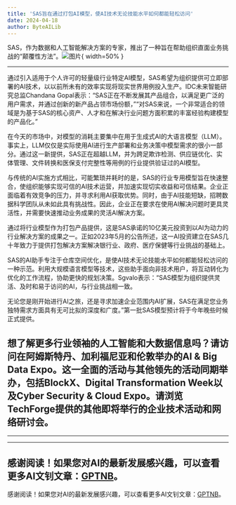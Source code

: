 ```yaml
---
title: 'SAS旨在通过打包AI模型，使AI技术无论技能水平如何都能轻松访问'
date: 2024-04-18
author: ByteAILib
---
```


SAS，作为数据和人工智能解决方案的专家，推出了一种旨在帮助组织直面业务挑战的“颠覆性方法”。![图片](https://www.artificialintelligence-news.com/wp-content/uploads/sites/9/2024/04/possessed-photography-jIBMSMs4_kA-unsplash.jpg){ width=50% }

---
通过引入适用于个人许可的轻量级行业特定AI模型，SAS希望为组织提供可立即部署的AI技术，以以前所未有的效率实现将现实世界用例投入生产。IDC未来智能研究总监Chandana Gopal表示：“SAS正在不断发展其产品组合，以满足更广泛的用户需求，并通过创新的新产品占领市场份额，”“对SAS来说，一个非常适合的领域是为基于SAS的核心资产、人才和在解决行业问题方面积累的丰富经验构建模型的产品化。”

在今天的市场中，对模型的消耗主要集中在用于生成式AI的大语言模型（LLM）。事实上，LLM仅仅是实际使用AI进行生产部署和业务决策中模型需求的很小一部分。通过这一新提供，SAS正在超越LLM，并为跨足欺诈检测、供应链优化、实体管理、文件转换和医保支付完整性等用例的行业提供验证过的AI模型。

与传统的AI实施方式相比，可能繁琐并耗时的是，SAS的行业专用模型旨在快速整合，使组织能够实现可信的AI技术运营，并加速实现切实收益和可信结果。企业正面临着有效竞争的压力，并寻求利用AI获取优势。同时，由于AI技能短缺，招聘数据科学团队从未如此具有挑战性。因此，企业正在要求在使用AI解决问题时更具灵活性，并需要快速推动业务成果的灵活AI解决方案。

通过将行业模型作为打包产品提供，这是SAS承诺的10亿美元投资到以AI为动力的行业解决方案的成果之一。正如2023年5月的公告所述，这一AI投资建立在SAS几十年致力于提供打包解决方案解决银行业、政府、医疗保健等行业挑战的基础上。

SAS的AI助手专注于仓库空间优化，是使AI技术无论技能水平如何都能轻松访问的一种示范。利用大规模语言模型等技术，这些助手面向非技术用户，将互动转化为优化的工作流程，协助更快的规划决策。Sgvalo表示：“SAS模型为组织提供灵活、及时和易于访问的AI，与行业挑战相一致。

无论您是刚开始进行AI之旅，还是寻求加速企业范围内AI扩展，SAS在满足您业务独特需求方面具有无可比拟的深度和广度。”第一批SAS模型预计将于今年晚些时候正式提供。

想了解更多行业领袖的人工智能和大数据信息吗？请访问在阿姆斯特丹、加利福尼亚和伦敦举办的AI & Big Data Expo。这一全面的活动与其他领先的活动同期举办，包括BlockX、Digital Transformation Week以及Cyber Security & Cloud Expo。请浏览TechForge提供的其他即将举行的企业技术活动和网络研讨会。
---
---

---
感谢阅读！如果您对AI的最新发展感兴趣，可以查看更多AI文钊文章：[GPTNB](https://gptnb.com)。
---
感谢阅读！如果您对AI的最新发展感兴趣，可以查看更多AI文钊文章：[GPTNB](https://gptnb.com)。